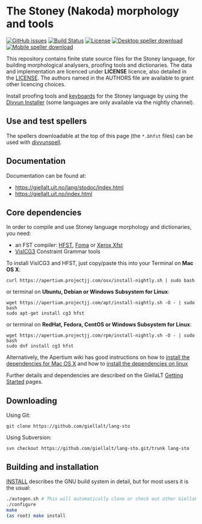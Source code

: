 The Stoney (Nakoda) morphology and tools
==========================================

[![GitHub issues](https://img.shields.io/github/issues-raw/giellalt/lang-sto)](https://github.com/giellalt/lang-sto/issues)
[![Build Status](https://divvun-tc.thetc.se/api/github/v1/repository/giellalt/lang-sto/main/badge.svg)](https://github.com/giellalt/lang-sto/actions)
[![License](https://img.shields.io/github/license/giellalt/lang-sto)](https://github.com/giellalt/lang-sto/blob/main/LICENSE)
[![Desktop speller download](https://img.shields.io/badge/download%40latest-desktop--bhfst-brightgreen)](https://pahkat.uit.no/main/download/speller-sto?platform=desktop&channel=nightly)
[![Mobile speller download](https://img.shields.io/badge/download%40latest-mobile--bhfst-brightgreen)](https://pahkat.uit.no/main/download/speller-sto?platform=mbile&channel=nightly)

This repository contains finite state source files for the Stoney language,
for building morphological analysers, proofing tools
and dictionaries. The data and implementation are licenced under __LICENSE__
licence, also detailed in the
[LICENSE](https://github.com/giellalt/lang-sto/blob/main/LICENSE). The
authors named in the AUTHORS file are available to grant other licencing
choices.

Install proofing tools and [keyboards](https://github.com/giellalt/keyboard-sto)
for the Stoney language by using the [Divvun Installer](http://divvun.no)
(some languages are only available via the nightly channel).

Use and test spellers
---------------------

The spellers downloadable at the top of this page (the `*.bhfst` files) can be
used with [divvunspell](https://github.com/divvun/divvunspell).

Documentation
-------------

Documentation can be found at:

-   <https://giellalt.uit.no/lang/stodoc/index.html>
-   <https://giellalt.uit.no/index.html>

Core dependencies
-----------------

In order to compile and use Stoney language morphology and
dictionaries, you need:

- an FST compiler: [HFST](https://github.com/hfst/hfst), [Foma](https://github.com/mhulden/foma) or [Xerox Xfst](https://web.stanford.edu/~laurik/fsmbook/home.html)
- [VislCG3](https://visl.sdu.dk/svn/visl/tools/vislcg3/trunk) Constraint Grammar tools

To install VislCG3 and HFST, just copy/paste this into your Terminal on **Mac OS X**:

```
curl https://apertium.projectjj.com/osx/install-nightly.sh | sudo bash
```

or terminal on **Ubuntu, Debian or Windows Subsystem for Linux**:

```
wget https://apertium.projectjj.com/apt/install-nightly.sh -O - | sudo bash
sudo apt-get install cg3 hfst
```

or terminal on **RedHat, Fedora, CentOS or Windows Subsystem for Linux**:

```
wget https://apertium.projectjj.com/rpm/install-nightly.sh -O - | sudo bash
sudo dnf install cg3 hfst
```

Alternatively, the Apertium wiki has good instructions on how to [install the dependencies for Mac
OS X](https://wiki.apertium.org/wiki/Apertium_on_Mac_OS_X) and how to [install
the dependencies on
linux](https://wiki.apertium.org/wiki/Installation_of_grammar_libraries)

Further details and dependencies are described on the GiellaLT [Getting Started](https://giellalt.uit.no/infra/GettingStarted.html) pages.

Downloading
-----------

Using Git:
```
git clone https://github.com/giellalt/lang-sto
```

Using Subversion:
```
svn checkout https://github.com/giellalt/lang-sto.git/trunk lang-sto
```

Building and installation
-------------------------

[INSTALL](https://github.com/giellalt/lang-sto/blob/main/INSTALL)
describes the GNU build system in detail, but for most users it is the usual:

```sh
./autogen.sh # This will automatically clone or check out other GiellaLT dependencies
./configure
make
(as root) make install
```
